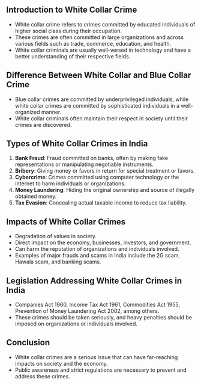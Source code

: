 ## Introduction to White Collar Crime

- White collar crime refers to crimes committed by educated individuals of higher social class during their occupation.
- These crimes are often committed in large organizations and across various fields such as trade, commerce, education, and health.
- White collar criminals are usually well-versed in technology and have a better understanding of their respective fields.

## Difference Between White Collar and Blue Collar Crime

- Blue collar crimes are committed by underprivileged individuals, while white collar crimes are committed by sophisticated individuals in a well-organized manner.
- White collar criminals often maintain their respect in society until their crimes are discovered.

## Types of White Collar Crimes in India

1. **Bank Fraud**: Fraud committed on banks, often by making fake representations or manipulating negotiable instruments.
2. **Bribery**: Giving money or favors in return for special treatment or favors.
3. **Cybercrime**: Crimes committed using computer technology or the internet to harm individuals or organizations.
4. **Money Laundering**: Hiding the original ownership and source of illegally obtained money.
5. **Tax Evasion**: Concealing actual taxable income to reduce tax liability.

## Impacts of White Collar Crimes

- Degradation of values in society.
- Direct impact on the economy, businesses, investors, and government.
- Can harm the reputation of organizations and individuals involved.
- Examples of major frauds and scams in India include the 2G scam, Hawala scam, and banking scams.

## Legislation Addressing White Collar Crimes in India

- Companies Act 1960, Income Tax Act 1961, Commodities Act 1955, Prevention of Money Laundering Act 2002, among others.
- These crimes should be taken seriously, and heavy penalties should be imposed on organizations or individuals involved.

## Conclusion

- White collar crimes are a serious issue that can have far-reaching impacts on society and the economy.
- Public awareness and strict regulations are necessary to prevent and address these crimes.
